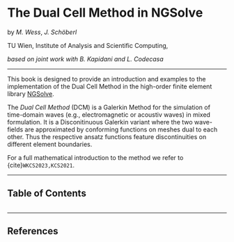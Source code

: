# The Dual Cell Method in NGSolve

by *M. Wess*, *J. Schöberl*

TU Wien, Institute of Analysis and Scientific Computing, 

*based on joint work with B. Kapidani and L. Codecasa*


---


This book is designed to provide an introduction and examples to the implementation of the Dual Cell Method in the high-order finite element library [NGSolve](https://ngsolve.org).


The *Dual Cell Method* (DCM) is a Galerkin Method for the simulation of time-domain waves (e.g., electromagnetic or acoustiv waves) in mixed formulation. It is a Disconitinuous Galerkin variant where the two wave-fields are approximated by conforming functions on meshes dual to each other. Thus the respective ansatz functions feature discontinuities on different element boundaries.

For a full mathematical introduction to the method we refer to {cite}`WKCS2023,KCS2021`.

---

## Table of Contents
```{tableofcontents}
```


---

## References
```{bibliography}
```
